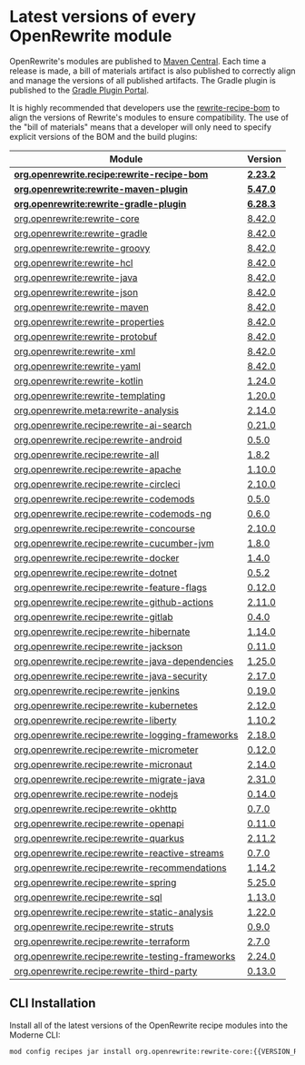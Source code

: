 # Latest versions of every OpenRewrite module

OpenRewrite's modules are published to [Maven Central](https://search.maven.org/search?q=org.openrewrite).
Each time a release is made, a bill of materials artifact is also published to correctly align and manage the versions of all published artifacts.
The Gradle plugin is published to the [Gradle Plugin Portal](https://plugins.gradle.org/plugin/org.openrewrite.rewrite).

It is highly recommended that developers use the [rewrite-recipe-bom](https://github.com/openrewrite/rewrite-recipe-bom)
to align the versions of Rewrite's modules to ensure compatibility.
The use of the "bill of materials" means that a developer will only need to specify explicit versions of the BOM and the build plugins:

| Module                                                                                                                | Version    |
|-----------------------------------------------------------------------------------------------------------------------| ---------- |
| [**org.openrewrite.recipe:rewrite-recipe-bom**](https://github.com/openrewrite/rewrite-recipe-bom)                    | **[2.23.2](https://github.com/openrewrite/rewrite-recipe-bom/releases/tag/v2.23.2)** |
| [**org.openrewrite:rewrite-maven-plugin**](https://github.com/openrewrite/rewrite-maven-plugin)                       | **[5.47.0](https://github.com/openrewrite/rewrite-maven-plugin/releases/tag/v5.47.0)** |
| [**org.openrewrite:rewrite-gradle-plugin**](https://github.com/openrewrite/rewrite-gradle-plugin)                     | **[6.28.3](https://github.com/openrewrite/rewrite-gradle-plugin/releases/tag/v6.28.3)** |
| [org.openrewrite:rewrite-core](https://github.com/openrewrite/rewrite)                                                | [8.42.0](https://github.com/openrewrite/rewrite/releases/tag/v8.42.0)                      |
| [org.openrewrite:rewrite-gradle](https://github.com/openrewrite/rewrite)                                              | [8.42.0](https://github.com/openrewrite/rewrite/releases/tag/v8.42.0)                      |
| [org.openrewrite:rewrite-groovy](https://github.com/openrewrite/rewrite)                                              | [8.42.0](https://github.com/openrewrite/rewrite/releases/tag/v8.42.0)                      |
| [org.openrewrite:rewrite-hcl](https://github.com/openrewrite/rewrite)                                                 | [8.42.0](https://github.com/openrewrite/rewrite/releases/tag/v8.42.0)                      |
| [org.openrewrite:rewrite-java](https://github.com/openrewrite/rewrite)                                                | [8.42.0](https://github.com/openrewrite/rewrite/releases/tag/v8.42.0)                      |
| [org.openrewrite:rewrite-json](https://github.com/openrewrite/rewrite)                                                | [8.42.0](https://github.com/openrewrite/rewrite/releases/tag/v8.42.0)                      |
| [org.openrewrite:rewrite-maven](https://github.com/openrewrite/rewrite)                                               | [8.42.0](https://github.com/openrewrite/rewrite/releases/tag/v8.42.0)                      |
| [org.openrewrite:rewrite-properties](https://github.com/openrewrite/rewrite)                                          | [8.42.0](https://github.com/openrewrite/rewrite/releases/tag/v8.42.0)                      |
| [org.openrewrite:rewrite-protobuf](https://github.com/openrewrite/rewrite)                                            | [8.42.0](https://github.com/openrewrite/rewrite/releases/tag/v8.42.0)                      |
| [org.openrewrite:rewrite-xml](https://github.com/openrewrite/rewrite)                                                 | [8.42.0](https://github.com/openrewrite/rewrite/releases/tag/v8.42.0)                      |
| [org.openrewrite:rewrite-yaml](https://github.com/openrewrite/rewrite)                                                | [8.42.0](https://github.com/openrewrite/rewrite/releases/tag/v8.42.0)                      |
| [org.openrewrite:rewrite-kotlin](https://github.com/openrewrite/rewrite-kotlin)                                       | [1.24.0](https://github.com/openrewrite/rewrite-kotlin/releases/tag/v1.24.0)               |
| [org.openrewrite:rewrite-templating](https://github.com/openrewrite/rewrite-templating)                               | [1.20.0](https://github.com/openrewrite/rewrite-templating/releases/tag/v1.20.0)           |
| [org.openrewrite.meta:rewrite-analysis](https://github.com/openrewrite/rewrite-analysis)                              | [2.14.0](https://github.com/openrewrite/rewrite-analysis/releases/tag/v2.14.0)             |
| [org.openrewrite.recipe:rewrite-ai-search](https://github.com/openrewrite/rewrite-ai-search)                          | [0.21.0](https://github.com/openrewrite/rewrite-ai-search/releases/tag/v0.21.0)            |
| [org.openrewrite.recipe:rewrite-android](https://github.com/openrewrite/rewrite-android)                              | [0.5.0](https://github.com/openrewrite/rewrite-android/releases/tag/v0.5.0)                |
| [org.openrewrite.recipe:rewrite-all](https://github.com/openrewrite/rewrite-all)                                      | [1.8.2](https://github.com/openrewrite/rewrite-all/releases/tag/v1.8.2)                    |
| [org.openrewrite.recipe:rewrite-apache](https://github.com/openrewrite/rewrite-apache)                                | [1.10.0](https://github.com/openrewrite/rewrite-apache/releases/tag/v1.10.0)               |
| [org.openrewrite.recipe:rewrite-circleci](https://github.com/openrewrite/rewrite-circleci)                            | [2.10.0](https://github.com/openrewrite/rewrite-circleci/releases/tag/v2.10.0)             |
| [org.openrewrite.recipe:rewrite-codemods](https://github.com/openrewrite/rewrite-codemods)                            | [0.5.0](https://github.com/openrewrite/rewrite-codemods/releases/tag/v0.5.0)               |
| [org.openrewrite.recipe:rewrite-codemods-ng](https://github.com/openrewrite/rewrite-codemods-ng)                      | [0.6.0](https://github.com/openrewrite/rewrite-codemods-ng/releases/tag/v0.6.0)            |
| [org.openrewrite.recipe:rewrite-concourse](https://github.com/openrewrite/rewrite-concourse)                          | [2.10.0](https://github.com/openrewrite/rewrite-concourse/releases/tag/v2.10.0)            |
| [org.openrewrite.recipe:rewrite-cucumber-jvm](https://github.com/openrewrite/rewrite-cucumber-jvm)                    | [1.8.0](https://github.com/openrewrite/rewrite-cucumber-jvm/releases/tag/v1.8.0)           |
| [org.openrewrite.recipe:rewrite-docker](https://github.com/openrewrite/rewrite-docker)                                | [1.4.0](https://github.com/openrewrite/rewrite-docker/releases/tag/v1.4.0)                 |
| [org.openrewrite.recipe:rewrite-dotnet](https://github.com/openrewrite/rewrite-dotnet)                                | [0.5.2](https://github.com/openrewrite/rewrite-dotnet/releases/tag/v0.5.2)                 |
| [org.openrewrite.recipe:rewrite-feature-flags](https://github.com/openrewrite/rewrite-feature-flags)                  | [0.12.0](https://github.com/openrewrite/rewrite-feature-flags/releases/tag/v0.12.0)        |
| [org.openrewrite.recipe:rewrite-github-actions](https://github.com/openrewrite/rewrite-github-actions)                | [2.11.0](https://github.com/openrewrite/rewrite-github-actions/releases/tag/v2.11.0)       |
| [org.openrewrite.recipe:rewrite-gitlab](https://github.com/openrewrite/rewrite-gitlab)                                | [0.4.0](https://github.com/openrewrite/rewrite-gitlab/releases/tag/v0.4.0)                 |
| [org.openrewrite.recipe:rewrite-hibernate](https://github.com/openrewrite/rewrite-hibernate)                          | [1.14.0](https://github.com/openrewrite/rewrite-hibernate/releases/tag/v1.14.0)            |
| [org.openrewrite.recipe:rewrite-jackson](https://github.com/openrewrite/rewrite-jackson)                              | [0.11.0](https://github.com/openrewrite/rewrite-jackson/releases/tag/v0.11.0)              |
| [org.openrewrite.recipe:rewrite-java-dependencies](https://github.com/openrewrite/rewrite-java-dependencies)          | [1.25.0](https://github.com/openrewrite/rewrite-java-dependencies/releases/tag/v1.25.0)    |
| [org.openrewrite.recipe:rewrite-java-security](https://github.com/openrewrite/rewrite-java-security)                  | [2.17.0](https://github.com/openrewrite/rewrite-java-security/releases/tag/v2.17.0)        |
| [org.openrewrite.recipe:rewrite-jenkins](https://github.com/openrewrite/rewrite-jenkins)                              | [0.19.0](https://github.com/openrewrite/rewrite-jenkins/releases/tag/v0.19.0)              |
| [org.openrewrite.recipe:rewrite-kubernetes](https://github.com/openrewrite/rewrite-kubernetes)                        | [2.12.0](https://github.com/openrewrite/rewrite-kubernetes/releases/tag/v2.12.0)           |
| [org.openrewrite.recipe:rewrite-liberty](https://github.com/openrewrite/rewrite-liberty)                              | [1.10.2](https://github.com/openrewrite/rewrite-liberty/releases/tag/v1.10.2)              |
| [org.openrewrite.recipe:rewrite-logging-frameworks](https://github.com/openrewrite/rewrite-logging-frameworks)        | [2.18.0](https://github.com/openrewrite/rewrite-logging-frameworks/releases/tag/v2.18.0)   |
| [org.openrewrite.recipe:rewrite-micrometer](https://github.com/openrewrite/rewrite-micrometer)                        | [0.12.0](https://github.com/openrewrite/rewrite-micrometer/releases/tag/v0.12.0)           |
| [org.openrewrite.recipe:rewrite-micronaut](https://github.com/openrewrite/rewrite-micronaut)                          | [2.14.0](https://github.com/openrewrite/rewrite-micronaut/releases/tag/v2.14.0)            |
| [org.openrewrite.recipe:rewrite-migrate-java](https://github.com/openrewrite/rewrite-migrate-java)                    | [2.31.0](https://github.com/openrewrite/rewrite-migrate-java/releases/tag/v2.31.0)         |
| [org.openrewrite.recipe:rewrite-nodejs](https://github.com/openrewrite/rewrite-nodejs)                                | [0.14.0](https://github.com/openrewrite/rewrite-nodejs/releases/tag/v0.14.0)               |
| [org.openrewrite.recipe:rewrite-okhttp](https://github.com/openrewrite/rewrite-okhttp)                                | [0.7.0](https://github.com/openrewrite/rewrite-okhttp/releases/tag/v0.7.0)                 |
| [org.openrewrite.recipe:rewrite-openapi](https://github.com/openrewrite/rewrite-openapi)                              | [0.11.0](https://github.com/openrewrite/rewrite-openapi/releases/tag/v0.11.0)              |
| [org.openrewrite.recipe:rewrite-quarkus](https://github.com/openrewrite/rewrite-quarkus)                              | [2.11.2](https://github.com/openrewrite/rewrite-quarkus/releases/tag/v2.11.2)              |
| [org.openrewrite.recipe:rewrite-reactive-streams](https://github.com/openrewrite/rewrite-reactive-streams)            | [0.7.0](https://github.com/openrewrite/rewrite-reactive-streams/releases/tag/v0.7.0)       |
| [org.openrewrite.recipe:rewrite-recommendations](https://github.com/openrewrite/rewrite-recommendations)              | [1.14.2](https://github.com/openrewrite/rewrite-recommendations/releases/tag/v1.14.2)      |
| [org.openrewrite.recipe:rewrite-spring](https://github.com/openrewrite/rewrite-spring)                                | [5.25.0](https://github.com/openrewrite/rewrite-spring/releases/tag/v5.25.0)               |
| [org.openrewrite.recipe:rewrite-sql](https://github.com/openrewrite/rewrite-sql)                                      | [1.13.0](https://github.com/openrewrite/rewrite-sql/releases/tag/v1.13.0)                  |
| [org.openrewrite.recipe:rewrite-static-analysis](https://github.com/openrewrite/rewrite-static-analysis)              | [1.22.0](https://github.com/openrewrite/rewrite-static-analysis/releases/tag/v1.22.0)      |
| [org.openrewrite.recipe:rewrite-struts](https://github.com/openrewrite/rewrite-struts)                                | [0.9.0](https://github.com/openrewrite/rewrite-struts/releases/tag/v0.9.0)                 |
| [org.openrewrite.recipe:rewrite-terraform](https://github.com/openrewrite/rewrite-terraform)                          | [2.7.0](https://github.com/openrewrite/rewrite-terraform/releases/tag/v2.7.0)              |
| [org.openrewrite.recipe:rewrite-testing-frameworks](https://github.com/openrewrite/rewrite-testing-frameworks)        | [2.24.0](https://github.com/openrewrite/rewrite-testing-frameworks/releases/tag/v2.24.0)   |
| [org.openrewrite.recipe:rewrite-third-party](https://github.com/openrewrite/rewrite-third-party)                      | [0.13.0](https://github.com/openrewrite/rewrite-third-party/releases/tag/v0.13.0)          |

## CLI Installation

Install all of the latest versions of the OpenRewrite recipe modules into the Moderne CLI:

```bash
mod config recipes jar install org.openrewrite:rewrite-core:{{VERSION_REWRITE_CORE}} org.openrewrite:rewrite-gradle:{{VERSION_REWRITE_GRADLE}} org.openrewrite:rewrite-groovy:{{VERSION_REWRITE_GROOVY}} org.openrewrite:rewrite-hcl:{{VERSION_REWRITE_HCL}} org.openrewrite:rewrite-java:{{VERSION_REWRITE_JAVA}} org.openrewrite:rewrite-json:{{VERSION_REWRITE_JSON}} org.openrewrite:rewrite-maven:{{VERSION_REWRITE_MAVEN}} org.openrewrite:rewrite-properties:{{VERSION_REWRITE_PROPERTIES}} org.openrewrite:rewrite-protobuf:{{VERSION_REWRITE_PROTOBUF}} org.openrewrite:rewrite-xml:{{VERSION_REWRITE_XML}} org.openrewrite:rewrite-yaml:{{VERSION_REWRITE_YAML}} org.openrewrite:rewrite-kotlin:{{VERSION_REWRITE_KOTLIN}} org.openrewrite:rewrite-templating:{{VERSION_REWRITE_TEMPLATING}} org.openrewrite.meta:rewrite-analysis:{{VERSION_REWRITE_ANALYSIS}} org.openrewrite.recipe:rewrite-ai-search:{{VERSION_REWRITE_AI_SEARCH}} org.openrewrite.recipe:rewrite-android:{{VERSION_REWRITE_ANDROID}} org.openrewrite.recipe:rewrite-all:{{VERSION_REWRITE_ALL}} org.openrewrite.recipe:rewrite-apache:{{VERSION_REWRITE_APACHE}} org.openrewrite.recipe:rewrite-circleci:{{VERSION_REWRITE_CIRCLECI}} org.openrewrite.recipe:rewrite-codemods:{{VERSION_REWRITE_CODEMODS}} org.openrewrite.recipe:rewrite-codemods-ng:{{VERSION_REWRITE_CODEMODS_NG}} org.openrewrite.recipe:rewrite-concourse:{{VERSION_REWRITE_CONCOURSE}} org.openrewrite.recipe:rewrite-cucumber-jvm:{{VERSION_REWRITE_CUCUMBER_JVM}} org.openrewrite.recipe:rewrite-docker:{{VERSION_REWRITE_DOCKER}} org.openrewrite.recipe:rewrite-dotnet:{{VERSION_REWRITE_DOTNET}} org.openrewrite.recipe:rewrite-feature-flags:{{VERSION_REWRITE_FEATURE_FLAGS}} org.openrewrite.recipe:rewrite-github-actions:{{VERSION_REWRITE_GITHUB_ACTIONS}} org.openrewrite.recipe:rewrite-gitlab:{{VERSION_REWRITE_GITLAB}} org.openrewrite.recipe:rewrite-hibernate:{{VERSION_REWRITE_HIBERNATE}} org.openrewrite.recipe:rewrite-jackson:{{VERSION_REWRITE_JACKSON}} org.openrewrite.recipe:rewrite-java-dependencies:{{VERSION_REWRITE_JAVA_DEPENDENCIES}} org.openrewrite.recipe:rewrite-java-security:{{VERSION_REWRITE_JAVA_SECURITY}} org.openrewrite.recipe:rewrite-jenkins:{{VERSION_REWRITE_JENKINS}} org.openrewrite.recipe:rewrite-kubernetes:{{VERSION_REWRITE_KUBERNETES}} org.openrewrite.recipe:rewrite-liberty:{{VERSION_REWRITE_LIBERTY}} org.openrewrite.recipe:rewrite-logging-frameworks:{{VERSION_REWRITE_LOGGING_FRAMEWORKS}} org.openrewrite.recipe:rewrite-micrometer:{{VERSION_REWRITE_MICROMETER}} org.openrewrite.recipe:rewrite-micronaut:{{VERSION_REWRITE_MICRONAUT}} org.openrewrite.recipe:rewrite-migrate-java:{{VERSION_REWRITE_MIGRATE_JAVA}} org.openrewrite.recipe:rewrite-nodejs:{{VERSION_REWRITE_NODEJS}} org.openrewrite.recipe:rewrite-okhttp:{{VERSION_REWRITE_OKHTTP}} org.openrewrite.recipe:rewrite-openapi:{{VERSION_REWRITE_OPENAPI}} org.openrewrite.recipe:rewrite-quarkus:{{VERSION_REWRITE_QUARKUS}} org.openrewrite.recipe:rewrite-reactive-streams:{{VERSION_REWRITE_REACTIVE_STREAMS}} org.openrewrite.recipe:rewrite-recommendations:{{VERSION_REWRITE_RECOMMENDATIONS}} org.openrewrite.recipe:rewrite-spring:{{VERSION_REWRITE_SPRING}} org.openrewrite.recipe:rewrite-sql:{{VERSION_REWRITE_SQL}} org.openrewrite.recipe:rewrite-static-analysis:{{VERSION_REWRITE_STATIC_ANALYSIS}} org.openrewrite.recipe:rewrite-struts:{{VERSION_REWRITE_STRUTS}} org.openrewrite.recipe:rewrite-terraform:{{VERSION_REWRITE_TERRAFORM}} org.openrewrite.recipe:rewrite-testing-frameworks:{{VERSION_REWRITE_TESTING_FRAMEWORKS}} org.openrewrite.recipe:rewrite-third-party:{{VERSION_REWRITE_THIRD_PARTY}} 
```
